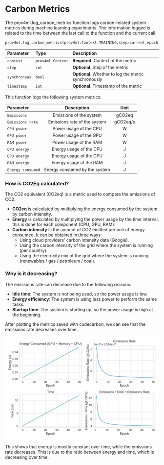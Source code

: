 
# Carbon Metrics

The prov4ml.log_carbon_metrics function logs carbon-related system metrics during machine learning experiments. 
The information logged is related to the time between the last call to the function and the current call.

```python
prov4ml.log_carbon_metrics(prov4ml.Context.TRAINING,step=current_epoch)
```

| Parameter | Type     | Description                |
| :-------- | :------- | :------------------------- |
| `context` | `prov4ml.Context` | **Required**. Context of the metric |
| `step` | `int` | **Optional**. Step of the metric |
| `synchronous` | `bool` | **Optional**. Whether to log the metric synchronously |
| `timestamp` | `int` | **Optional**. Timestamp of the metric |

This function logs the following system metrics:

| Parameter | Description                | Unit |
| :-------- | :-------------------------: | :---: |
| `Emissions` | Emissions of the system | gCO2eq |
| `Emissions rate` | Emissions rate of the system | gCO2eq/s |
| `CPU power` | Power usage of the CPU | W |
| `GPU power` | Power usage of the GPU | W |
| `RAM power` | Power usage of the RAM | W |
| `CPU energy` | Energy usage of the CPU | J |
| `GPU energy` | Energy usage of the GPU | J |
| `RAM energy` | Energy usage of the RAM | J |
| `Energy consumed` | Energy consumed by the system | J |


### How is CO2Eq calculated? 

The CO2 equivalent (CO2eq) is a metric used to compare the emissions of CO2. 

- **CO2eq** is calculated by multiplying the energy consumed by the system by carbon intensity.
- **Energy** is calculated by multiplying the power usage by the time interval, this is done for each component (CPU, GPU, RAM).
- **Carbon intensity** is the amount of CO2 emitted per unit of energy consumed. It can be obtained in three ways:
    - Using cloud providers' carbon intensity data (Google). 
    - Using the carbon intensity of the grid where the system is running (per country).
    - Using the electricity mix of the grid where the system is running (renewables / gas / petroleum / coal).

### Why is it decreasing? 

The emissions rate can decrease due to the following reasons:
- **Idle time**: The system is not being used, so the power usage is low.
- **Energy efficiency**: The system is using less power to perform the same tasks.
- **Startup time**: The system is starting up, so the power usage is high at the beginning.

After plotting the metrics saved with codecarbon, we can see that the emissions rate decreases over time. 

![Emissions Rate](../assets/codecarbon_metrics.png)

This shows that energy is mostly constant over time, while the emissions rate decreases. This is due to the ratio between energy and time, which is decreasing over time.

